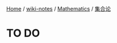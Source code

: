 [Home](https://mengxianbin.github.io) /
[wiki-notes](https://mengxianbin.github.io/wiki-notes/site) /
[Mathematics](https://mengxianbin.github.io/wiki-notes/site/Mathematics) /
[集合论](https://mengxianbin.github.io/wiki-notes/site/Mathematics/%E9%9B%86%E5%90%88%E8%AE%BA)

# TO DO
